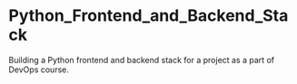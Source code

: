 # Python_Frontend_and_Backend_Stack
Building a Python frontend and backend stack for a project as a part of DevOps course. 
